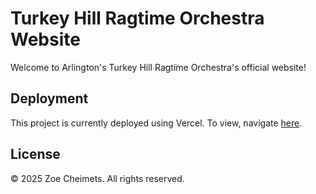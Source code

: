 # Turkey Hill Ragtime Orchestra Website
Welcome to Arlington's Turkey Hill Ragtime Orchestra's official website!

## Deployment
This project is currently deployed using Vercel. 
To view, navigate [here](https://turkey-hill-ragtime-orchestra.vercel.app/).

## License
&copy; 2025 Zoe Cheimets. All rights reserved.
